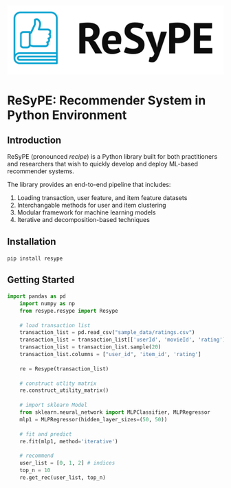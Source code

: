 ![logo](resype_logo.png)




# ReSyPE: Recommender System in Python Environment

## Introduction
ReSyPE (pronounced *recipe*) is a Python library built for both practitioners and researchers that wish to quickly develop and deploy ML-based recommender systems.

The library provides an end-to-end pipeline that includes:

1. Loading transaction, user feature, and item feature datasets
2. Interchangable methods for user and item clustering
3. Modular framework for machine learning models
4. Iterative and decomposition-based techniques

## Installation

`pip install resype`

## Getting Started

```python
import pandas as pd
    import numpy as np
    from resype.resype import Resype
    
    # load transaction list
    transaction_list = pd.read_csv("sample_data/ratings.csv")
    transaction_list = transaction_list[['userId', 'movieId', 'rating']]
    transaction_list = transaction_list.sample(20)
    transaction_list.columns = ["user_id", 'item_id', 'rating']
    
    re = Resype(transaction_list)
    
    # construct utlity matrix
    re.construct_utility_matrix()
    
    # import sklearn Model
    from sklearn.neural_network import MLPClassifier, MLPRegressor
    mlp1 = MLPRegressor(hidden_layer_sizes=(50, 50))
    
    # fit and predict
    re.fit(mlp1, method='iterative')
    
    # recommend
    user_list = [0, 1, 2] # indices
    top_n = 10
    re.get_rec(user_list, top_n)
```
